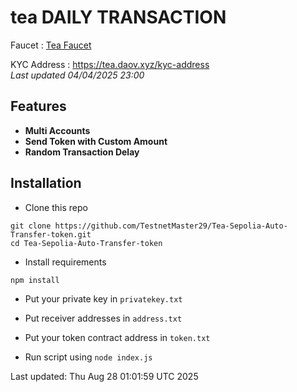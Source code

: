 # tea DAILY TRANSACTION

Faucet : <a href="https://faucet-sepolia.tea.xyz/">Tea Faucet</a> <br>

KYC Address : https://tea.daov.xyz/kyc-address <br>
_Last updated 04/04/2025 23:00_

## Features

- **Multi Accounts**
- **Send Token with Custom Amount**
- **Random Transaction Delay**

## Installation

- Clone this repo

```
git clone https://github.com/TestnetMaster29/Tea-Sepolia-Auto-Transfer-token.git
cd Tea-Sepolia-Auto-Transfer-token
```

- Install requirements

```
npm install
```

- Put your private key in `privatekey.txt`

- Put receiver addresses in `address.txt`

- Put your token contract address in `token.txt` 

- Run script using `node index.js`

Last updated: Thu Aug 28 01:01:59 UTC 2025
